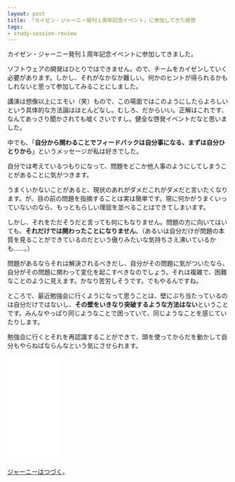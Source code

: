 ```yaml
---
layout: post
title: 「カイゼン・ジャーニー発刊１周年記念イベント」に参加してきた感想
tags: 
- study-session-review
---
```


カイゼン・ジャーニー発刊１周年記念イベントに参加してきました。

ソフトウェアの開発はひとりではできません。ので、チームをカイゼンしていく必要があります。しかし、それがなかなか難しい。何かのヒントが得られるかもしれないと思って参加してみることにしました。

講演は想像以上にエモい（笑）もので、この場面ではこのようにしたらよろしいという具体的な方法論はほとんどなし。むしろ、だからいい。正解はこれです、なんてあっさり聞かされても嘘くさいですし。健全な啓発イベントだなと思いました。

中でも、「**自分から関わることでフィードバックは自分事になる、まずは自分ひとりから**」というメッセージが私は好きでした。

自分では考えているつもりになって、問題をどこか他人事のようにしてしまうことがあることに気がつきます。

うまくいかないことがあると、現状のあれがダメだこれがダメだと言いたくなります。が、目の前の問題を指摘することは実は簡単です。現に何かがうまくいっていないのなら、もっともらしい理屈を並べることはできてしまいます。

しかし、それをただそうだと言っても何にもなりません。問題の方に向いてはいても、**それだけでは関わったことになりません**。（あるいは自分だけが問題の本質を見ることができているのだという傲りみたいな気持ちさえ沸いているかも……。）

問題があるならそれは解決されるべきだし、自分がその問題に気がついたなら、自分がその問題に関わって変化を起こすべきなのでしょう。それは複雑で、困難なことのように見えます。かなり苦労しそうです。でもやるんですね。

ところで、最近勉強会に行くようになって思うことは、壁にぶち当たっているのは自分だけではないし、**その壁をいきなり突破するような方法はない**ということです。みんなやっぱり同じようなことで困っていて、同じようなことを感じていたりします。

勉強会に行くとそれを再認識することができて、頭を使ってからだを動かして自分もやらねばならんなという気にさせられます。

<iframe style="width:120px;height:240px;" marginwidth="0" marginheight="0" scrolling="no" frameborder="0" src="//rcm-fe.amazon-adsystem.com/e/cm?lt1=_blank&bc1=000000&IS2=1&bg1=FFFFFF&fc1=000000&lc1=0000FF&t=fukuchiharuki-22&language=ja_JP&o=9&p=8&l=as4&m=amazon&f=ifr&ref=as_ss_li_til&asins=4798153346&linkId=14007609e8f62c5f30a7902772e5913c"></iframe>

[ジャーニーはつづく](./kaizen-journey-review)。
